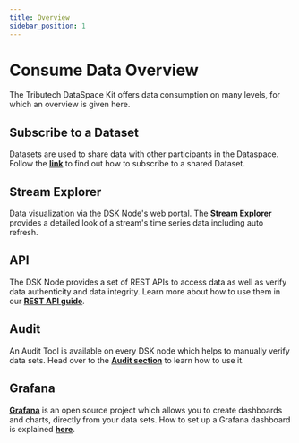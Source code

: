 ```yaml
---
title: Overview
sidebar_position: 1
---
```


# Consume Data Overview

The Tributech DataSpace Kit offers data consumption on many levels, for which an overview is given here.

## Subscribe to a Dataset

Datasets are used to share data with other participants in the Dataspace. Follow the [**link**](shared_data.md) to find out how to subscribe to a shared Dataset.

## Stream Explorer

Data visualization via the DSK Node's web portal. The [**Stream Explorer**](streamexplorer.md) provides a detailed look of a stream's time series data including auto refresh.

## API

The DSK Node provides a set of REST APIs to access data as well as verify data authenticity and data integrity. Learn more about how to use them in our [**REST API guide**](./api.md).

## Audit

An Audit Tool is available on every DSK node which helps to manually verify data sets. Head over to the [**Audit section**](./audit.md) to learn how to use it.

## Grafana

[**Grafana**](https://grafana.com/grafana/) is an open source project which allows you to create dashboards and charts, directly from your data sets. How to set up a Grafana dashboard is explained [**here**](grafana.md).
